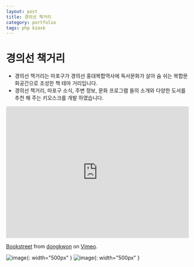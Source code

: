 ```yaml
---
layout: post
title: 경의선 책거리
category: portfolio
tags: php kiosk
---
```


# 경의선 책거리
* 경의선 책거리는 마포구가 경의선 홍대복합역사에 독서문화가 살아 숨 쉬는 복합문화공간으로 조성한 책 테마 거리입니다.
* 경의선 책거리, 마포구 소식, 주변 정보, 문화 프로그램 들의 소개와 다양한 도서를 추천 해 주는 키오스크를 개발 하였습니다.

<iframe src="https://player.vimeo.com/video/248952871?h=f81711fde9" width="500" height="360" frameborder="0" allow="autoplay; fullscreen; picture-in-picture" allowfullscreen></iframe>
<p><a href="https://vimeo.com/248952871">Bookstreet</a> from <a href="https://vimeo.com/dongkwon">dongkwon</a> on <a href="https://vimeo.com">Vimeo</a>.</p>

![image](https://github.com/gunug/gunug.github.io/assets/52345276/d0a60d8f-5ddf-460b-8f10-5d5ddc96b8b2){: width="500px" }
![image](https://github.com/gunug/gunug.github.io/assets/52345276/bcceece0-1414-4e33-b1bd-7089b0b4961a){: width="500px" }
